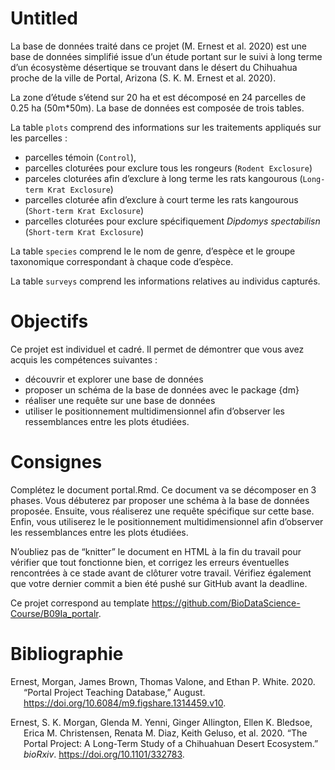 Untitled
================

La base de données traité dans ce projet (M. Ernest et al. 2020) est une
base de données simplifié issue d’un étude portant sur le suivi à long
terme d’un écosystème désertique se trouvant dans le désert du Chihuahua
proche de la ville de Portal, Arizona (S. K. M. Ernest et al. 2020).

La zone d’étude s’étend sur 20 ha et est décomposé en 24 parcelles de
0.25 ha (50m\*50m). La base de données est composée de trois tables.

La table `plots` comprend des informations sur les traitements appliqués
sur les parcelles :

-   parcelles témoin (`Control`),
-   parcelles cloturées pour exclure tous les rongeurs
    (`Rodent Exclosure`)
-   parceles cloturées afin d’exclure à long terme les rats kangourous
    (`Long-term Krat Exclosure`)
-   parcelles cloturée afin d’exclure à court terme les rats kangourous
    (`Short-term Krat Exclosure`)
-   parcelles cloturées pour exclure spécifiquement *Dipdomys
    spectabilisn* (`Short-term Krat Exclosure`)

La table `species` comprend le le nom de genre, d’espèce et le groupe
taxonomique correspondant à chaque code d’espèce.

La table `surveys` comprend les informations relatives au individus
capturés.

# Objectifs

Ce projet est individuel et cadré. Il permet de démontrer que vous avez
acquis les compétences suivantes :

-   découvrir et explorer une base de données
-   proposer un schéma de la base de données avec le package {dm}
-   réaliser une requête sur une base de données
-   utiliser le positionnement multidimensionnel afin d’observer les
    ressemblances entre les plots étudiées.

# Consignes

Complétez le document portal.Rmd. Ce document va se décomposer en 3
phases. Vous débuterez par proposer une schéma à la base de données
proposée. Ensuite, vous réaliserez une requête spécifique sur cette
base. Enfin, vous utiliserez le le positionnement multidimensionnel afin
d’observer les ressemblances entre les plots étudiées.

N’oubliez pas de “knitter” le document en HTML à la fin du travail pour
vérifier que tout fonctionne bien, et corrigez les erreurs éventuelles
rencontrées à ce stade avant de clôturer votre travail. Vérifiez
également que votre dernier commit a bien été pushé sur GitHub avant la
deadline.

Ce projet correspond au template
<https://github.com/BioDataScience-Course/B09Ia_portalr>.

# Bibliographie

<div id="refs" class="references csl-bib-body hanging-indent">

<div id="ref-Ernest2020" class="csl-entry">

Ernest, Morgan, James Brown, Thomas Valone, and Ethan P. White. 2020.
“Portal Project Teaching Database,” August.
<https://doi.org/10.6084/m9.figshare.1314459.v10>.

</div>

<div id="ref-Ernest332783" class="csl-entry">

Ernest, S. K. Morgan, Glenda M. Yenni, Ginger Allington, Ellen K.
Bledsoe, Erica M. Christensen, Renata M. Diaz, Keith Geluso, et al.
2020. “The Portal Project: A Long-Term Study of a Chihuahuan Desert
Ecosystem.” *bioRxiv*. <https://doi.org/10.1101/332783>.

</div>

</div>
